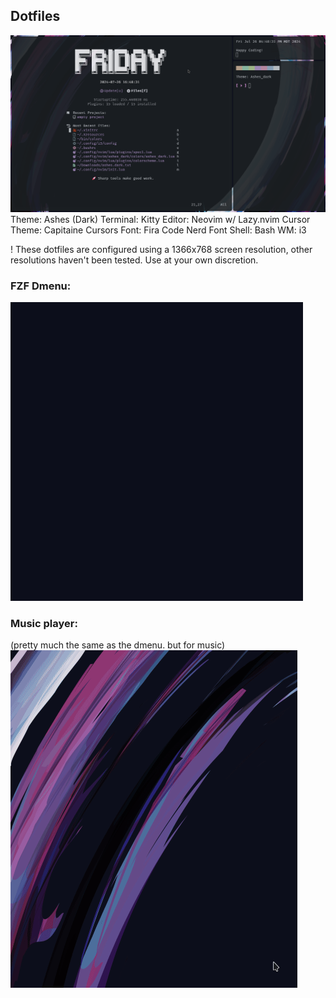 ## Dotfiles

![](Media/dotfiles/screenshot.png)
Theme: Ashes (Dark)
Terminal: Kitty
Editor: Neovim w/ Lazy.nvim
Cursor Theme: Capitaine Cursors
Font: Fira Code Nerd Font
Shell: Bash
WM: i3

! These dotfiles are configured using a 1366x768 screen resolution, other resolutions haven't been tested. Use at your own discretion. 

### FZF Dmenu:
![](Media/dotfiles/dmenu.gif)

### Music player:
(pretty much the same as the dmenu. but for music)
![](Media/dotfiles/music.gif)
